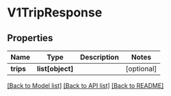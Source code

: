 # V1TripResponse

## Properties
Name | Type | Description | Notes
------------ | ------------- | ------------- | -------------
**trips** | **list[object]** |  | [optional] 

[[Back to Model list]](../README.md#documentation-for-models) [[Back to API list]](../README.md#documentation-for-api-endpoints) [[Back to README]](../README.md)

